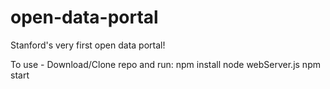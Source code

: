 # open-data-portal
Stanford's very first open data portal!

To use - 
Download/Clone repo and run:
npm install
node webServer.js
npm start
